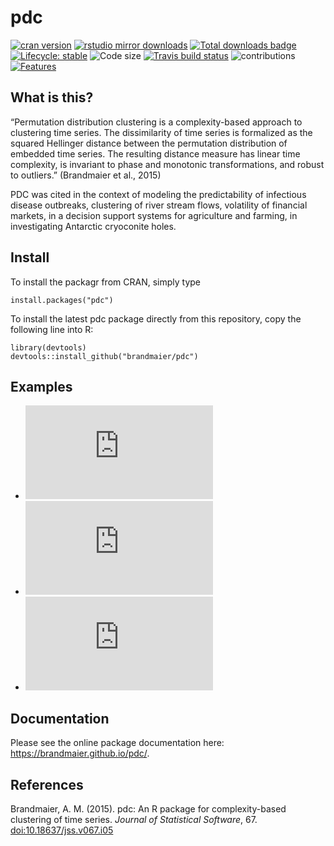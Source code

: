 pdc
===

<!-- badges: start -->

[![cran
version](http://www.r-pkg.org/badges/version/pdc)](https://cran.r-project.org/package=pdc)
[![rstudio mirror
downloads](http://cranlogs.r-pkg.org/badges/pdc)](https://github.com/metacran/cranlogs.app)
[![Total downloads
badge](https://cranlogs.r-pkg.org/badges/grand-total/pdc?color=blue)](https://CRAN.R-project.org/pdc)
[![Lifecycle:
stable](https://img.shields.io/badge/lifecycle-stable-brightgreen.svg)](https://www.tidyverse.org/lifecycle/#stable)
![Code
size](https://img.shields.io/github/languages/code-size/brandmaier/pdc.svg)
[![Travis build
status](https://travis-ci.com/brandmaier/pdc.svg?branch=master)](https://travis-ci.com/brandmaier/pdc)
![contributions](https://img.shields.io/badge/contributions-welcome-brightgreen.svg?style=flat)
[![Features](https://img.shields.io/badge/features-pdc-orange.svg?colorB=2196F3)](https://brandmaier.github.io/pdc/reference/index.html)

<!-- badges: end -->

What is this?
-------------

“Permutation distribution clustering is a complexity-based approach to
clustering time series. The dissimilarity of time series is formalized
as the squared Hellinger distance between the permutation distribution
of embedded time series. The resulting distance measure has linear time
complexity, is invariant to phase and monotonic transformations, and
robust to outliers.” (Brandmaier et al., 2015)

PDC was cited in the context of modeling the predictability of
infectious disease outbreaks, clustering of river stream flows,
volatility of financial markets, in a decision support systems for
agriculture and farming, in investigating Antarctic cryoconite holes.

Install
-------

To install the packagr from CRAN, simply type

    install.packages("pdc")

To install the latest pdc package directly from this repository, copy
the following line into R:

    library(devtools)
    devtools::install_github("brandmaier/pdc")

Examples
--------

-   ![Getting
    Started](https://brandmaier.github.io/pdc/articles/Getting_started.html "fig:")
-   ![Clustering complex
    !shapes](https://brandmaier.github.io/pdc/articles/Complex_shapes.html "fig:")
-   ![Runtime
    comparison](https://brandmaier.github.io/pdc/articles/Runtime_comparison.html "fig:")

Documentation
-------------

Please see the online package documentation here:
<https://brandmaier.github.io/pdc/>.

References
----------

Brandmaier, A. M. (2015). pdc: An R package for complexity-based
clustering of time series. *Journal of Statistical Software*, 67.
<a href="doi:10.18637/jss.v067.i05" class="uri">doi:10.18637/jss.v067.i05</a>
